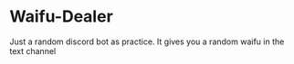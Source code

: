 # Waifu-Dealer

Just a random discord bot as practice.  It gives you a random waifu in the text channel
